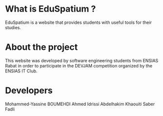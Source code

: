 # What is EduSpatium ?
EduSpatium is a website that provides students with useful tools for their studies.
# About the project
This website was developed by software engineering students from ENSIAS Rabat in order to participate in the DEVJAM competition organized by the ENSIAS IT Club.
# Developers
Mohammed-Yassine BOUMEHDI
Ahmed Idrissi
Abdelhakim Khaouiti
Saber Fadli
